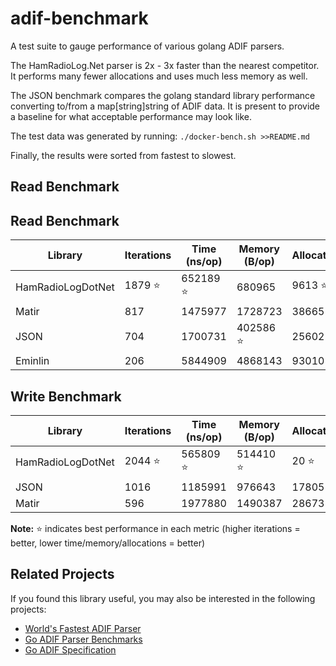 # adif-benchmark

A test suite to gauge performance of various golang ADIF parsers.

The HamRadioLog.Net parser is 2x - 3x faster than the nearest competitor.
It performs many fewer allocations and uses much less memory as well.

The JSON benchmark compares the golang standard library performance converting to/from a map[string]string of ADIF data.
It is present to provide a baseline for what acceptable performance may look like.

The test data was generated by running:
`./docker-bench.sh >>README.md`

Finally, the results were sorted from fastest to slowest.

## Read Benchmark

## Read Benchmark

| Library | Iterations | Time (ns/op) | Memory (B/op) | Allocations |
|---------|------------|--------------|---------------|-------------|
| HamRadioLogDotNet | 1879 ⭐ | 652189 ⭐ | 680965 | 9613 ⭐ |
| Matir | 817 | 1475977 | 1728723 | 38665 |
| JSON | 704 | 1700731 | 402586 ⭐ | 25602 |
| Eminlin | 206 | 5844909 | 4868143 | 93010 |

## Write Benchmark

| Library | Iterations | Time (ns/op) | Memory (B/op) | Allocations |
|---------|------------|--------------|---------------|-------------|
| HamRadioLogDotNet | 2044 ⭐ | 565809 ⭐ | 514410 ⭐ | 20 ⭐ |
| JSON | 1016 | 1185991 | 976643 | 17805 |
| Matir | 596 | 1977880 | 1490387 | 28673 |

**Note:** ⭐ indicates best performance in each metric (higher iterations = better, lower time/memory/allocations = better)



## Related Projects

If you found this library useful, you may also be interested in the following projects:

- [World's Fastest ADIF Parser](https://github.com/hamradiolog-net/adif)
- [Go ADIF Parser Benchmarks](https://github.com/hamradiolog-net/adif-benchmark)
- [Go ADIF Specification](https://github.com/hamradiolog-net/adif-spec)
